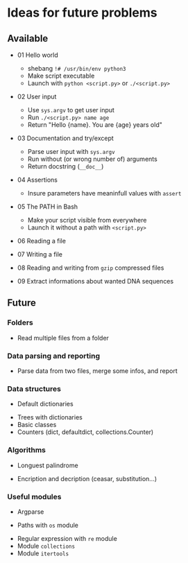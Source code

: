 # Ideas for future problems

## Available

- 01 Hello world
  - shebang `!# /usr/bin/env python3`
  - Make script executable
  - Launch with `python <script.py>` or `./<script.py>`

- 02 User input
  - Use `sys.argv` to get user input
  - Run `./<script.py> name age`
  - Return "Hello {name}. You are {age} years old"

- 03 Documentation and try/except
  - Parse user input with `sys.argv`
  - Run without (or wrong number of) arguments
  - Return docstring (`__doc__`)

- 04 Assertions
  - Insure parameters have meaninfull values with `assert`

- 05 The PATH in Bash
  - Make your script visible from everywhere
  - Launch it without a path with `<script.py>`

- 06 Reading a file
- 07 Writing a file
- 08 Reading and writing from `gzip` compressed files
- 09 Extract informations about wanted DNA sequences

## Future

### Folders
* Read multiple files from a folder

### Data parsing and reporting
* Parse data from two files, merge some infos, and report

### Data structures
* Default dictionaries
- Trees with dictionaries
- Basic classes
- Counters (dict, defaultdict, collections.Counter)

### Algorithms
* Longuest palindrome
- Encription and decription (ceasar, substitution...)

### Useful modules
- Argparse
* Paths with `os` module
- Regular expression with `re` module
- Module `collections`
- Module `itertools`
